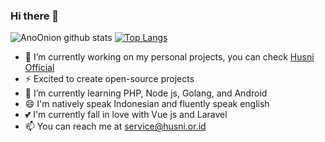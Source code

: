 ### Hi there 👋

<!--
**AnoOnion/AnoOnion** is a ✨ _special_ ✨ repository because its `README.md` (this file) appears on your GitHub profile.

Here are some ideas to get you started:

- 🔭 I’m currently working on ...
- 🌱 I’m currently learning ...
- 👯 I’m looking to collaborate on ...
- 🤔 I’m looking for help with ...
- 💬 Ask me about ...
- 📫 How to reach me: ...
- 😄 Pronouns: ...
- ⚡ Fun fact: ...
-->
![AnoOnion github stats](https://github-readme-stats.vercel.app/api?username=AnoOnion&show_icons=true)
[![Top Langs](https://github-readme-stats.vercel.app/api/top-langs/?username=AnoOnion)](https://github.com/AnoOnion/github-readme-stats)

- 🔭 I’m currently working on my personal projects, you can check <a href="https://dev.husni.or.id">Husni Official</a>
- ⚡ Excited to create open-source projects
- 🌱 I’m currently learning PHP, Node js, Golang, and Android
- 😄 I'm natively speak Indonesian and fluently speak english
- 💕 I'm currently fall in love with Vue js and Laravel
- 📫 You can reach me at service@husni.or.id
